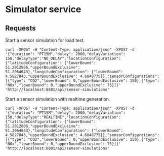 # Simulator service

## Requests

Start a sensor simulation for load test.

    curl -XPOST -H "Content-Type: application/json" -XPOST -d '{"duration": "PT15M","delay": 2000,"delayVariation": 150,"delayType":"NO_DELAY","locationConfiguration": {"latitudeConfiguration": {"lowerBound": 51.2012806,"upperBoundExclusive": 51.2064643},"longitudeConfiguration": {"lowerBound": 4.5827843,"upperBoundExclusive": 4.6048775}},"sensorConfigurations": [{"type": "CO2","lowerBound": 0,"upperBoundExclusive": 150},{"type": "NOx","lowerBound": 0,"upperBoundExclusive": 75}]}' 'http://localhost:8081/api/sensor-simulations'

Start a sensor simulation with realtime generation.

    curl -XPOST -H "Content-Type: application/json" -XPOST -d '{"duration": "PT15M","delay": 2000,"delayVariation": 150,"delayType":"REALTIME","locationConfiguration": {"latitudeConfiguration": {"lowerBound": 51.2012806,"upperBoundExclusive": 51.2064643},"longitudeConfiguration": {"lowerBound": 4.5827843,"upperBoundExclusive": 4.6048775}},"sensorConfigurations": [{"type": "CO2","lowerBound": 0,"upperBoundExclusive": 150},{"type": "NOx","lowerBound": 0,"upperBoundExclusive": 75}]}' 'http://localhost:8081/api/sensor-simulations'
